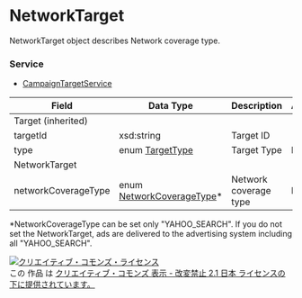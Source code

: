 # NetworkTarget
NetworkTarget object describes Network coverage type.
### Service
+ [CampaignTargetService](../services/CampaignTargetService.md)

| Field | Data Type | Description | ADD | SET | REMOVE | 
|---|---|---|---|---|---|
| Target (inherited)||||||
| targetId| xsd:string| Target ID| -| Req| Req |
| type| enum <a href="./TargetType.md">TargetType</a>| Target Type| Req| Req| Req |
| NetworkTarget||||||
| networkCoverageType| enum <a href="./NetworkCoverageType.md">NetworkCoverageType</a>* |Network coverage type| Req| -| - |

*NetworkCoverageType can be set only "YAHOO_SEARCH". If you do not set the NetworkTarget, ads are delivered to the advertising system including all "YAHOO_SEARCH".

<a rel="license" href="http://creativecommons.org/licenses/by-nd/2.1/jp/"><img alt="クリエイティブ・コモンズ・ライセンス" style="border-width:0" src="https://i.creativecommons.org/l/by-nd/2.1/jp/88x31.png" /></a><br />この 作品 は <a rel="license" href="http://creativecommons.org/licenses/by-nd/2.1/jp/">クリエイティブ・コモンズ 表示 - 改変禁止 2.1 日本 ライセンスの下に提供されています。</a>
